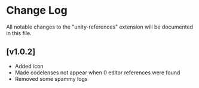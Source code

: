 # Change Log

All notable changes to the "unity-references" extension will be documented in this file.

## [v1.0.2]

- Added icon
- Made codelenses not appear when 0 editor references were found
- Removed some spammy logs

